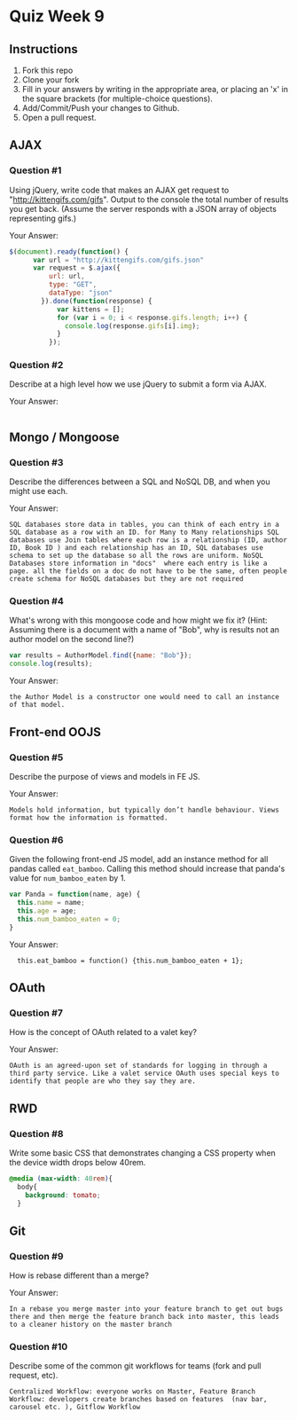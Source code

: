 # Quiz Week 9

## Instructions

1. Fork this repo
2. Clone your fork
3. Fill in your answers by writing in the appropriate area, or placing an 'x' in
the square brackets (for multiple-choice questions).
4. Add/Commit/Push your changes to Github.
5. Open a pull request.

## AJAX

### Question #1

Using jQuery, write code that makes an AJAX get request to "http://kittengifs.com/gifs". Output to the console the total number of results you get back. (Assume the server responds with a JSON array of objects representing gifs.)

Your Answer:
```js
$(document).ready(function() {
      var url = "http://kittengifs.com/gifs.json"
      var request = $.ajax({
          url: url,
          type: "GET",
          dataType: "json"
        }).done(function(response) {
            var kittens = [];
            for (var i = 0; i < response.gifs.length; i++) {
              console.log(response.gifs[i].img);
            }
          });
```

### Question #2

Describe at a high level how we use jQuery to submit a form via AJAX.

Your Answer:
```text

```


## Mongo / Mongoose

### Question #3

Describe the differences between a SQL and NoSQL DB, and when you might use each.

Your Answer:
```text
SQL databases store data in tables, you can think of each entry in a SQL database as a row with an ID. for Many to Many relationships SQL databases use Join tables where each row is a relationship (ID, author ID, Book ID ) and each relationship has an ID, SQL databases use schema to set up the database so all the rows are uniform. NoSQL Databases store information in "docs"  where each entry is like a page. all the fields on a doc do not have to be the same, often people create schema for NoSQL databases but they are not required
```


### Question #4

What's wrong with this mongoose code and how might we fix it?
(Hint: Assuming there is a document with a name of "Bob", why is results not an author model on the second line?)

```js
var results = AuthorModel.find({name: "Bob"});
console.log(results);
```

Your Answer:
```text
the Author Model is a constructor one would need to call an instance of that model.
```

## Front-end OOJS

### Question #5

Describe the purpose of views and models in FE JS.

Your Answer:
```text
Models hold information, but typically don’t handle behaviour. Views format how the information is formatted.
```

### Question #6

Given the following front-end JS model, add an instance method for all pandas called `eat_bamboo`. Calling this method should increase that panda's value for `num_bamboo_eaten` by 1.

```js
var Panda = function(name, age) {
  this.name = name;
  this.age = age;
  this.num_bamboo_eaten = 0;
}
```

Your Answer:
```text
  this.eat_bamboo = function() {this.num_bamboo_eaten + 1};
```


## OAuth

### Question #7

How is the concept of OAuth related to a valet key?

Your Answer:
```text
OAuth is an agreed-upon set of standards for logging in through a third party service. Like a valet service OAuth uses special keys to identify that people are who they say they are.  
```


## RWD

### Question #8

Write some basic CSS that demonstrates changing a CSS property when the device width drops below 40rem.

```css
@media (max-width: 40rem){
  body{
    background: tomato;
  }
```

## Git

### Question #9

How is rebase different than a merge?

Your Answer:
```text
In a rebase you merge master into your feature branch to get out bugs there and then merge the feature branch back into master, this leads to a cleaner history on the master branch
```

### Question #10

Describe some of the common git workflows for teams (fork and pull request, etc).

```text
Centralized Workflow: everyone works on Master, Feature Branch Workflow: developers create branches based on features  (nav bar, carousel etc. ), Gitflow Workflow
```
